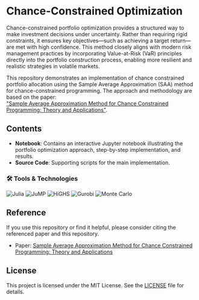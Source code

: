 # Chance-Constrained Optimization

Chance-constrained portfolio optimization provides a structured way to make investment decisions under uncertainty. Rather than requiring rigid constraints, it ensures key objectives—such as achieving a target return—are met with high confidence. This method closely aligns with modern risk management practices by incorporating Value-at-Risk (VaR) principles directly into the portfolio construction process, enabling more resilient and realistic strategies in volatile markets.
 
This repository demonstrates an implementation of chance constrained portfolio allocation using the Sample Average Approximation (SAA) method for chance-constrained programming. The approach and methodology are based on the paper:  
["Sample Average Approximation Method for Chance Constrained Programming: Theory and Applications"](https://link.springer.com/article/10.1007/s10957-009-9523-6).

## Contents

- **Notebook**: Contains an interactive Jupyter notebook illustrating the portfolio optimization approach, step-by-step implementation, and results.
- **Source Code**: Supporting scripts for the main implementation.

### 🛠 Tools & Technologies

![Julia](https://img.shields.io/badge/Julia-9558B2?logo=julia&logoColor=white)
![JuMP](https://img.shields.io/badge/JuMP-00BFFF?logo=data%3Aimage%2Fsvg%2Bxml%3Bbase64%2CPHN2ZyBmaWxsPSIjMDAwMDAwIiBoZWlnaHQ9IjEwMCIgd2lkdGg9IjEwMCIgdmlld0JveD0iMCAwIDEwMCAxMDAiIHhtbG5zPSJodHRwOi8vd3d3LnczLm9yZy8yMDAwL3N2ZyI%2BPC9zdmc%2B&label=JuMP)
![HiGHS](https://img.shields.io/badge/HiGHS-0066CC?logo=gnu&logoColor=white)
![Gurobi](https://img.shields.io/badge/Gurobi-EE1C25?logo=gurobi&logoColor=white)
![Monte Carlo](https://img.shields.io/badge/Monte%20Carlo%20Simulations-FFD700?style=flat)


## Reference

If you use this repository or find it helpful, please consider citing the referenced paper and this repository.

- Paper: [Sample Average Approximation Method for Chance Constrained Programming: Theory and Applications](https://link.springer.com/article/10.1007/s10957-009-9523-6)

## License

This project is licensed under the MIT License. See the [LICENSE](LICENSE) file for details.

